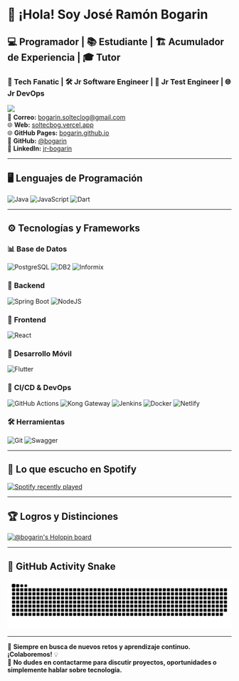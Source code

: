 # 👋 ¡Hola! Soy **José Ramón Bogarin**  
## 💻 Programador | 📚 Estudiante | 🏗️ Acumulador de Experiencia | 🎓 Tutor  
### 🚀 Tech Fanatic | 🛠️ Jr Software Engineer | 🧪 Jr Test Engineer | 🌐 Jr DevOps  

[![](https://img.shields.io/badge/-@bogarin-%23181717?style=flat-square&logo=github)](https://github.com/bogarin)  
📧 **Correo:** [bogarin.solteclog@gmail.com](mailto:bogarin.solteclog@gmail.com)  
🌐 **Web:** [soltecbog.vercel.app](https://soltecbog.vercel.app/)  
🌐 **GitHub Pages:** [bogarin.github.io](https://bogarin.github.io/)  
🐙 **GitHub:** [@bogarin](https://github.com/bogarin)  
🔗 **LinkedIn:** [jr-bogarin](https://www.linkedin.com/in/jr-bogarin/)  

---

## 🖥️ **Lenguajes de Programación**
![Java](https://img.shields.io/badge/Java-%23ED8B00.svg?style=for-the-badge&logo=java&logoColor=white)
![JavaScript](https://img.shields.io/badge/JavaScript-%23323330.svg?style=for-the-badge&logo=javascript&logoColor=%23F7DF1E)
![Dart](https://img.shields.io/badge/Dart-%23007ACC.svg?style=for-the-badge&logo=dart&logoColor=white)

---

## ⚙️ **Tecnologías y Frameworks**

### 📊 **Base de Datos**
![PostgreSQL](https://img.shields.io/badge/PostgreSQL-%23007ACC.svg?style=for-the-badge&logo=postgresql&logoColor=white)
![DB2](https://img.shields.io/badge/DB2-%230A0FFF.svg?style=for-the-badge&logo=ibm&logoColor=white)
![Informix](https://img.shields.io/badge/Informix-%23000000.svg?style=for-the-badge&logo=ibm&logoColor=#00C7B7)

### 🔗 **Backend**
![Spring Boot](https://img.shields.io/badge/Spring_Boot-%236DB33F.svg?style=for-the-badge&logo=spring-boot&logoColor=white)
![NodeJS](https://img.shields.io/badge/Node.js-6DA55F?style=for-the-badge&logo=node.js&logoColor=white)

### 🎨 **Frontend**
![React](https://img.shields.io/badge/React-%2320232a.svg?style=for-the-badge&logo=react&logoColor=%2361DAFB)

### 📱 **Desarrollo Móvil**
![Flutter](https://img.shields.io/badge/Flutter-%2320232a.svg?style=for-the-badge&logo=flutter&logoColor=%2361DAFB)

### 🚀 **CI/CD & DevOps**
![GitHub Actions](https://img.shields.io/badge/GitHub_Actions-%232671E5.svg?style=for-the-badge&logo=github-actions&logoColor=white)
![Kong Gateway](https://img.shields.io/badge/Kong_Gateway-%230A0FFF.svg?style=for-the-badge&logo=kong&logoColor=white)
![Jenkins](https://img.shields.io/badge/Jenkins-%23ED8B00.svg?style=for-the-badge&logo=jenkins&logoColor=white)
![Docker](https://img.shields.io/badge/Docker-%230A0FFF.svg?style=for-the-badge&logo=docker&logoColor=white)
![Netlify](https://img.shields.io/badge/Netlify-%23000000.svg?style=for-the-badge&logo=netlify&logoColor=#00C7B7)

### 🛠️ **Herramientas**
![Git](https://img.shields.io/badge/Git-%23F05033.svg?style=for-the-badge&logo=git&logoColor=white)
![Swagger](https://img.shields.io/badge/Swagger-%23Clojure?style=for-the-badge&logo=swagger&logoColor=white)

---

## 🎵 **Lo que escucho en Spotify**
<div align="left">
  <a href="https://open.spotify.com/user/tokercuba">
    <img src="https://spotify-recently-played-readme.vercel.app/api?user=tokercuba&count=5&unique=true" alt="Spotify recently played" />
  </a>
</div>

---

## 🏆 **Logros y Distinciones**
[![@bogarin's Holopin board](https://holopin.me/bogarin)](https://holopin.io/@bogarin)

---

## 🐍 **GitHub Activity Snake**
<img src="https://raw.githubusercontent.com/bogarin/bogarin/output/snake.svg" alt="Snake animation" />

---

🚀 **Siempre en busca de nuevos retos y aprendizaje continuo. ¡Colaboremos!** 💡  
📩 **No dudes en contactarme para discutir proyectos, oportunidades o simplemente hablar sobre tecnología.**  


<!--
**bogarin/bogarin** is a ✨ _special_ ✨ repository because its `README.md` (this file) appears on your GitHub profile.

Here are some ideas to get you started:

- 🔭 I’m currently working on ...
- 🌱 I’m currently learning ...
- 👯 I’m looking to collaborate on ...
- 🤔 I’m looking for help with ...
- 💬 Ask me about ...
- 📫 How to reach me: ...
- 😄 Pronouns: ...
- ⚡ Fun fact: ...
-->
